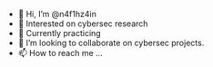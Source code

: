 - 👋 Hi, I’m @n4f1hz4in
- 👀 Interested on cybersec research
- 🌱 Currently practicing  
- 💞️ I’m looking to collaborate on cybersec projects.
- 📫 How to reach me ...

<!---
n4f1hz4in/n4f1hz4in is a ✨ special ✨ repository because its `README.md` (this file) appears on your GitHub profile.
You can click the Preview link to take a look at your changes.
--->
